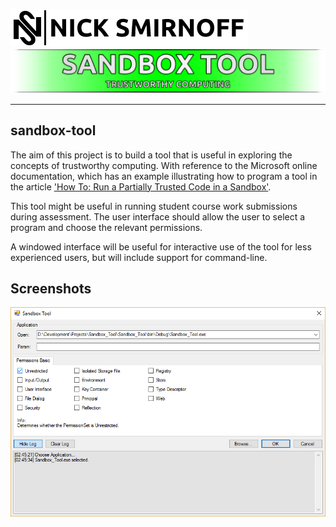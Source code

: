 <a href="https://nicksmirnoff.co.uk/"><img src="assets/ns-logo-full.png" alt="Nick Smirnoff"/></a>
<a><img src="assets/project-title.png" alt="Sandbox Tool"/></a>
***
## sandbox-tool
The aim of this project is to build a tool that is useful in exploring the concepts of trustworthy computing. With reference to the Microsoft online documentation, which has an example illustrating how to program a tool in the article ['How To: Run a Partially Trusted Code in a Sandbox'](https://docs.microsoft.com/en-us/dotnet/framework/misc/how-to-run-partially-trusted-code-in-a-sandbox).

This tool might be useful in running student course work submissions during assessment. The user interface should allow the user to select a program and choose the relevant permissions.

A windowed interface will be useful for interactive use of the tool for less experienced users, but will include support for command-line.

## Screenshots
![Example Screenshot #1](assets/project-screenshot-1.png)